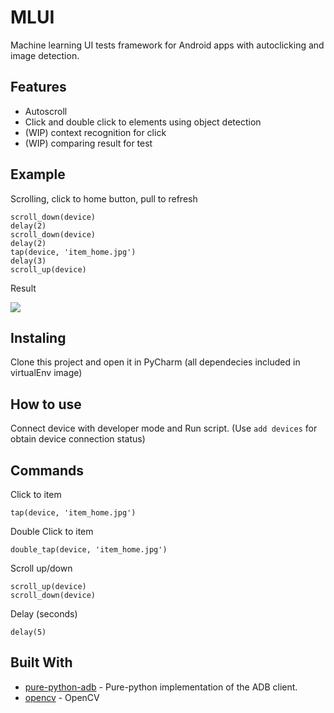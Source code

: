 # MLUI

Machine learning UI tests framework for Android apps with autoclicking and image detection.

## Features
* Autoscroll
* Click and double click to elements using object detection
* (WIP) context recognition for click
* (WIP) comparing result for test

## Example

Scrolling, click to home button, pull to refresh

```
scroll_down(device)
delay(2)
scroll_down(device)
delay(2)
tap(device, 'item_home.jpg')
delay(3)
scroll_up(device)
```

Result

![](demo.gif)

## Instaling
Clone this project and open it in PyCharm (all dependecies included in virtualEnv image)

## How to use

Connect device with developer mode and Run script. (Use ``` add devices ``` for obtain device connection status)

## Commands
Click to item 
```
tap(device, 'item_home.jpg')
```

Double Click to item 

```
double_tap(device, 'item_home.jpg')
```

Scroll up/down

```
scroll_up(device)
scroll_down(device)
```
Delay (seconds)

```
delay(5)
```

## Built With
* [pure-python-adb](https://pypi.org/project/pure-python-adb/) - Pure-python implementation of the ADB client.
* [opencv](https://github.com/opencv/opencv) - OpenCV

